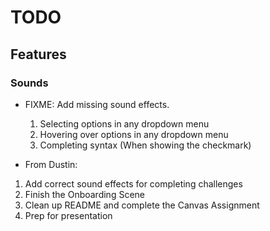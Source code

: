# TODO

## Features

### Sounds

- FIXME: Add missing sound effects.

  1. Selecting options in any dropdown menu
  2. Hovering over options in any dropdown menu
  3. Completing syntax (When showing the checkmark)

- From Dustin:
1. Add correct sound effects for completing challenges
2. Finish the Onboarding Scene
3. Clean up README and complete the Canvas Assignment
4. Prep for presentation
